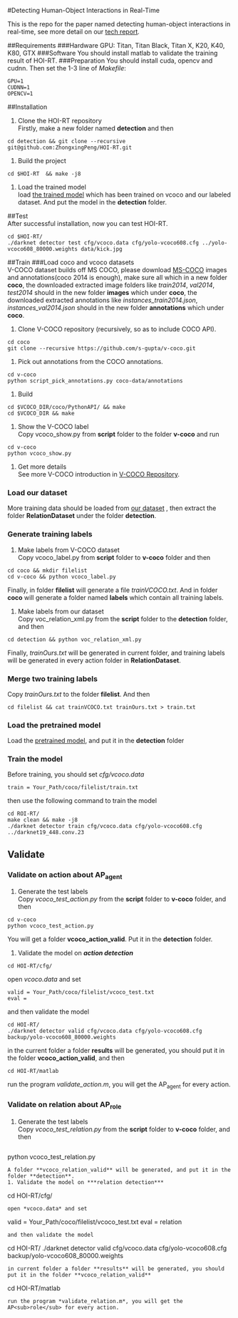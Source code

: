 
#Detecting Human-Object Interactions in Real-Time

This is the repo for the paper named detecting human-object interactions in real-time,
see more detail on our [tech report](aaaaaa).

##Requirements
###Hardware
GPU: Titan, Titan Black, Titan X, K20, K40, K80, GTX
###Software
You should install matlab to validate the training result of HOI-RT.
###Preparation
You should install cuda, opencv and cudnn. Then set the 1-3 line of *Makefile*: 

```
GPU=1
CUDNN=1
OPENCV=1
```
##Installation
1. Clone the HOI-RT repository  
   Firstly, make a new folder named **detection** and then
```
cd detection && git clone --recursive git@github.com:ZhongxingPeng/HOI-RT.git
```
1. Build the project
```
cd $HOI-RT  && make -j8
```
1. Load the trained model  
   load [the trained model]() which has been trained on vcoco and our labeled dataset.
And put the model in the **detection** folder.
 
##Test  
After successful installation, now you can test HOI-RT.   
```
cd $HOI-RT/
./darknet detector test cfg/vcoco.data cfg/yolo-vcoco608.cfg ../yolo-vcoco608_80000.weights data/kick.jpg 
```
##Train
###Load coco and vcoco datasets     
V-COCO dataset builds off MS COCO, please download [MS-COCO](http://cocodataset.org/#download) images and annotations(coco 2014 is enough), 
make sure all which in a new folder **coco**, the downloaded extracted image folders like *train2014*, *val2014*, *test2014* 
should in the new folder **images** which under **coco**, the downloaded extracted annotations like *instances_train2014.json*, *instances_val2014.json* should in the new folder **annotations** which under **coco**.

1. Clone V-COCO repository (recursively, so as to include COCO API).    
```
cd coco
git clone --recursive https://github.com/s-gupta/v-coco.git 
``` 
1. Pick out annotations from the COCO annotations.  
``` 
cd v-coco 
python script_pick_annotations.py coco-data/annotations  
```
1. Build 
```
cd $VCOCO_DIR/coco/PythonAPI/ && make 
cd $VCOCO_DIR && make
```
1. Show the V-COCO label  
    Copy vcoco_show.py from **script** folder to the folder **v-coco** and run
```
cd v-coco
python vcoco_show.py
```
1. Get more details  
  See more V-COCO introduction in [V-COCO Repository](https://github.com/s-gupta/v-coco).

### Load our dataset
  More training data should be loaded from [our dataset]() , then extract the folder **RelationDataset** under the folder **detection**. 
### Generate training labels 
1. Make labels from V-COCO dataset  
Copy vcoco_label.py from **script** folder to **v-coco** folder and then
```
cd coco && mkdir filelist
cd v-coco && python vcoco_label.py
```
 Finally, in folder **filelist** will generate a file *trainVCOCO.txt*.
And in folder **coco** will generate a folder named **labels** which contain all training labels.
1. Make labels from our dataset  
  Copy voc_relation_xml.py from the **script** folder to the **detection** folder, 
and then
```
cd detection && python voc_relation_xml.py
```
 Finally, *trainOurs.txt* will be generated in current folder, and training labels will be generated in every action folder in **RelationDataset**. 

### Merge two training labels 
  Copy *trainOurs.txt* to the folder **filelist**. And then
```
cd filelist && cat trainVCOCO.txt trainOurs.txt > train.txt
```
### Load the pretrained model 
  Load the [pretrained model](), and put it in the **detection** folder
### Train the model
Before training, you should set *cfg/vcoco.data*
```
train = Your_Path/coco/filelist/train.txt
```
then use the following command to train the model
```
cd ROI-RT/
make clean && make -j8
./darknet detector train cfg/vcoco.data cfg/yolo-vcoco608.cfg ../darknet19_448.conv.23 
```
## Validate
### Validate on action about AP<sub>agent</sub>
1. Generate the test labels  
Copy *vcoco_test_action.py* from the **script** folder to **v-coco** folder, and then 
```
cd v-coco
python vcoco_test_action.py
```
 You will get a folder **vcoco_action_valid**. Put it in the **detection** folder.
1. Validate the model on ***action detection***  
```
cd HOI-RT/cfg/
``` 
open *vcoco.data* and set 
```
valid = Your_Path/coco/filelist/vcoco_test.txt
eval = 
```   
and then validate the model
```
cd HOI-RT/
./darknet detector valid cfg/vcoco.data cfg/yolo-vcoco608.cfg backup/yolo-vcoco608_80000.weights
```
in the current folder a folder **results** will be generated, you should put it in the folder **vcoco_action_valid**, and then 
```
cd HOI-RT/matlab
```
run the program *validate_action.m*, you will get the AP<sub>agent</sub> for every action.

### Validate on relation about AP<sub>role</sub>
1. Generate the test labels  
Copy *vcoco_test_relation.py* from the **script** folder to **v-coco** folder, and then 
```
```
python vcoco_test_relation.py
```
A folder **vcoco_relation_valid** will be generated, and put it in the folder **detection**.
1. Validate the model on ***relation detection***  
```
cd HOI-RT/cfg/
``` 
open *vcoco.data* and set 
```
valid = Your_Path/coco/filelist/vcoco_test.txt
eval = relation
```   
and then validate the model
```
cd HOI-RT/
./darknet detector valid cfg/vcoco.data cfg/yolo-vcoco608.cfg backup/yolo-vcoco608_80000.weights
```
in current folder a folder **results** will be generated, you should put it in the folder **vcoco_relation_valid**  
```
cd HOI-RT/matlab
```
run the program *validate_relation.m*, you will get the AP<sub>role</sub> for every action. 

 
